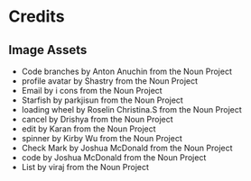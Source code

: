 # Credits

## Image Assets
- Code branches by Anton Anuchin from the Noun Project
- profile avatar by Shastry from the Noun Project
- Email by i cons from the Noun Project
- Starfish by parkjisun from the Noun Project
- loading wheel by Roselin Christina.S from the Noun Project
- cancel by Drishya from the Noun Project
- edit by Karan from the Noun Project
- spinner by Kirby Wu from the Noun Project
- Check Mark by Joshua McDonald from the Noun Project
- code by Joshua McDonald from the Noun Project
- List by viraj from the Noun Project
